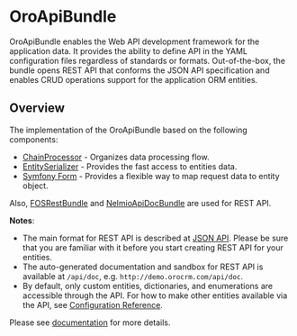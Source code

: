 # OroApiBundle

OroApiBundle enables the Web API development framework for the application data. It provides the ability to define API in the YAML configuration files regardless of standards or formats. Out-of-the-box, the bundle opens REST API that conforms the JSON API specification and enables CRUD operations support for the application ORM entities.

## Overview

The implementation of the OroApiBundle based on the following components:

* [ChainProcessor](../../Component/ChainProcessor/) - Organizes data processing flow. 
* [EntitySerializer](../../Component/EntitySerializer/) - Provides the fast access to entities data.
* [Symfony Form](https://symfony.com/doc/current/components/form.html) - Provides a flexible way to map request data to entity object. 

Also, [FOSRestBundle](https://github.com/FriendsOfSymfony/FOSRestBundle) and [NelmioApiDocBundle](https://github.com/nelmio/NelmioApiDocBundle) are used for REST API.

**Notes**:

 - The main format for REST API is described at [JSON API](http://jsonapi.org/). Please be sure that you are familiar with it before you start creating REST API for your entities.
 - The auto-generated documentation and sandbox for REST API is available at `/api/doc`, e.g. `http://demo.orocrm.com/api/doc`.
 - By default, only custom entities, dictionaries, and enumerations are accessible through the API. For how to make other entities available via the API, see [Configuration Reference](./Resources/doc/configuration.md).

Please see [documentation](./Resources/doc/index.md) for more details.
